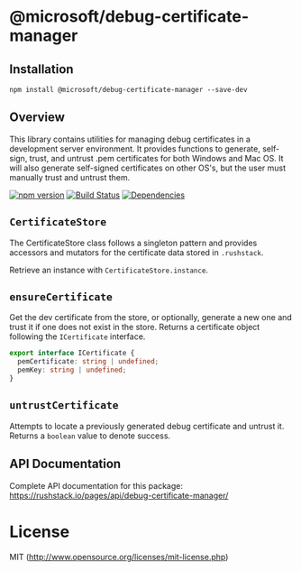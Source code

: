 # @microsoft/debug-certificate-manager

## Installation

`npm install @microsoft/debug-certificate-manager --save-dev`

## Overview

This library contains utilities for managing debug certificates in a development server environment. It provides functions to generate, self-sign, trust, and untrust .pem certificates for both Windows and Mac OS. It will also generate self-signed certificates on other OS's, but the user must manually trust and untrust them.

[![npm version](https://badge.fury.io/js/%40microsoft%2Fdebug-certificate-manager.svg)](https://badge.fury.io/js/%40microsoft%2Fdebug-certificate-manager)
[![Build Status](https://travis-ci.org/Microsoft/debug-certificate-manager.svg?branch=master)](https://travis-ci.org/Microsoft/debug-certificate-manager) [![Dependencies](https://david-dm.org/Microsoft/debug-certificate-manager.svg)](https://david-dm.org/Microsoft/debug-certificate-manager)


## `CertificateStore`

The CertificateStore class follows a singleton pattern and provides accessors and mutators for the certificate data stored in `.rushstack`.

Retrieve an instance with `CertificateStore.instance`.

## `ensureCertificate`

Get the dev certificate from the store, or optionally, generate a new one and trust it if one does not exist in the store. Returns a certificate object following the `ICertificate` interface.

```typescript
export interface ICertificate {
  pemCertificate: string | undefined;
  pemKey: string | undefined;
}
```

## `untrustCertificate`

Attempts to locate a previously generated debug certificate and untrust it. Returns a `boolean` value to denote success.

## API Documentation

Complete API documentation for this package: https://rushstack.io/pages/api/debug-certificate-manager/

# License

MIT (http://www.opensource.org/licenses/mit-license.php)
